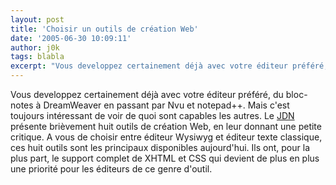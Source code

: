 ```yaml
---
layout: post
title: 'Choisir un outils de création Web'
date: '2005-06-30 10:09:11'
author: j0k
tags: blabla
excerpt: "Vous developpez certainement déjà avec votre éditeur préféré, du bloc-notes  à DreamWeaver en passant par Nvu et notepad++. Mais c'est toujours intéressant de voir de quoi sont capables les autres.     \nLe [JDN](http://developpeur.journaldunet.com/tutoriel/out/050629-panorama-outils-creation-web.htm) présente brièvement huit outils de création Web, en leur      …"
---
```


Vous developpez certainement déjà avec votre éditeur préféré, du bloc-notes  à DreamWeaver en passant par Nvu et notepad++. Mais c'est toujours intéressant de voir de quoi sont capables les autres.
Le [JDN](http://developpeur.journaldunet.com/tutoriel/out/050629-panorama-outils-creation-web.htm) présente brièvement huit outils de création Web, en leur donnant une petite critique. A vous de choisir entre éditeur Wysiwyg et éditeur texte classique, ces huit outils sont les principaux disponibles aujourd'hui. Ils ont, pour la plus part, le support complet de XHTML et CSS qui devient de plus en plus une priorité pour les éditeurs de ce genre d'outil.

